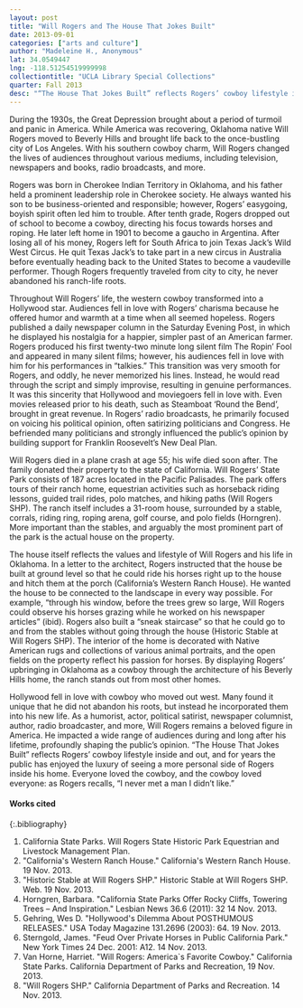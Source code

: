 ```yaml
---
layout: post
title: "Will Rogers and The House That Jokes Built"
date: 2013-09-01
categories: ["arts and culture"]
author: "Madeleine H., Anonymous"
lat: 34.0549447
lng: -118.51254519999998
collectiontitle: "UCLA Library Special Collections"
quarter: Fall 2013
desc: "“The House That Jokes Built” reflects Rogers’ cowboy lifestyle inside and out, and for years the public has enjoyed the luxury of seeing a more personal side of Rogers inside his home. Everyone loved the cowboy, and the cowboy loved everyone: as Rogers recalls, “I never met a man I didn’t like.”"
---
```

During the 1930s, the Great Depression brought about a period of turmoil and panic in America. While America was recovering, Oklahoma native Will Rogers moved to Beverly Hills and brought life back to the once-bustling city of Los Angeles. With his southern cowboy charm, Will Rogers changed the lives of audiences throughout various mediums, including television, newspapers and books, radio broadcasts, and more.

Rogers was born in Cherokee Indian Territory in Oklahoma, and his father held a prominent leadership role in Cherokee society. He always wanted his son to be business-oriented and responsible; however, Rogers’ easygoing, boyish spirit often led him to trouble.  After tenth grade, Rogers dropped out of school to become a cowboy, directing his focus towards horses and roping.  He later left home in 1901 to become a gaucho in Argentina.  After losing all of his money, Rogers left for South Africa to join Texas Jack’s Wild West Circus.  He quit Texas Jack’s to take part in a new circus in Australia before eventually heading back to the United States to become a vaudeville performer. Though Rogers frequently traveled from city to city, he never abandoned his ranch-life roots.

Throughout Will Rogers’ life, the western cowboy transformed into a Hollywood star. Audiences fell in love with Rogers’ charisma because he offered humor and warmth at a time when all seemed hopeless. Rogers published a daily newspaper column in the Saturday Evening Post, in which he displayed his nostalgia for a happier, simpler past of an American farmer. Rogers produced his first twenty-two minute long silent film The Ropin’ Fool and appeared in many silent films; however, his audiences fell in love with him for his performances in “talkies.” This transition was very smooth for Rogers, and oddly, he never memorized his lines. Instead, he would read through the script and simply improvise, resulting in genuine performances. It was this sincerity that Hollywood and moviegoers fell in love with. Even movies released prior to his death, such as Steamboat ‘Round the Bend’, brought in great revenue. In Rogers’ radio broadcasts, he primarily focused on voicing his political opinion, often satirizing politicians and Congress. He befriended many politicians and strongly influenced the public’s opinion by building support for Franklin Roosevelt’s New Deal Plan.

Will Rogers died in a plane crash at age 55; his wife died soon after.  The family donated their property to the state of California. Will Rogers’ State Park consists of 187 acres located in the Pacific Palisades. The park offers tours of their ranch home, equestrian activities such as horseback riding lessons, guided trail rides, polo matches, and hiking paths (Will Rogers SHP). The ranch itself includes a 31-room house, surrounded by a stable, corrals, riding ring, roping arena, golf course, and polo fields (Horngren). More important than the stables, and arguably the most prominent part of the park is the actual house on the property.

The house itself reflects the values and lifestyle of Will Rogers and his life in Oklahoma. In a letter to the architect, Rogers instructed that the house be built at ground level so that he could ride his horses right up to the house and hitch them at the porch (California’s Western Ranch House).  He wanted the house to be connected to the landscape in every way possible. For example, “through his window, before the trees grew so large, Will Rogers could observe his horses grazing while he worked on his newspaper articles” (ibid). Rogers also built a “sneak staircase” so that he could go to and from the stables without going through the house (Historic Stable at Will Rogers SHP). The interior of the home is decorated with Native American rugs and collections of various animal portraits, and the open fields on the property reflect his passion for horses. By displaying Rogers’ upbringing in Oklahoma as a cowboy through the architecture of his Beverly Hills home, the ranch stands out from most other homes.

Hollywood fell in love with cowboy who moved out west. Many found it unique that he did not abandon his roots, but instead he incorporated them into his new life. As a humorist, actor, political satirist, newspaper columnist, author, radio broadcaster, and more, Will Rogers remains a beloved figure in America. He impacted a wide range of audiences during and long after his lifetime, profoundly shaping the public’s opinion. “The House That Jokes Built” reflects Rogers’ cowboy lifestyle inside and out, and for years the public has enjoyed the luxury of seeing a more personal side of Rogers inside his home. Everyone loved the cowboy, and the cowboy loved everyone: as Rogers recalls, “I never met a man I didn’t like.”


#### Works cited

{:.bibliography}
1. California State Parks. Will Rogers State Historic Park Equestrian and Livestock Management Plan.
2. &quot;California's Western Ranch House.&quot; California's Western Ranch House.  19 Nov. 2013.
3. &quot;Historic Stable at Will Rogers SHP.&quot; Historic Stable at Will Rogers SHP. Web. 19 Nov. 2013.
4. Horngren, Barbara. &quot;California State Parks Offer Rocky Cliffs, Towering Trees – And Inspiration.&quot; Lesbian News 36.6 (2011): 32  14 Nov. 2013.
5. Gehring, Wes D. &quot;Hollywood's Dilemma About POSTHUMOUS RELEASES.&quot; USA Today Magazine 131.2696 (2003): 64. 19 Nov. 2013.
6. Sterngold, James. &quot;Feud Over Private Horses in Public California Park.&quot; New York Times 24 Dec. 2001: A12. 14 Nov. 2013.
7. Van Horne, Harriet. &quot;Will Rogers: America`s Favorite Cowboy.&quot; California State Parks. California Department of Parks and Recreation, 19 Nov. 2013.
8. &quot;Will Rogers SHP.&quot; California Department of Parks and Recreation. 14 Nov. 2013.
